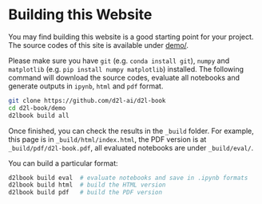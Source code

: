 

<!--
 * @version:
 * @Author:  StevenJokess https://github.com/StevenJokess
 * @Date: 2020-09-29 21:19:32
 * @LastEditors:  StevenJokess https://github.com/StevenJokess
 * @LastEditTime: 2020-10-05 16:49:33
 * @Description:fix typo
 * @TODO::
 * @Reference:
-->
# Building this Website

You may find building this website is a good starting point for your
project. The source codes of this site is available under
[demo/](https://github.com/d2l-ai/d2l-book/tree/master/demo).

Please make sure you have `git` (e.g. `conda install git`),  `numpy` and
`matplotlib` (e.g. `pip install numpy matplotlib`) installed.
The following command will download the source codes, evaluate all notebooks and generate outputs in
`ipynb`, `html` and `pdf` format.

```sh
git clone https://github.com/d2l-ai/d2l-book
cd d2l-book/demo
d2lbook build all
```

Once finished, you can check the results in the `_build` folder. For example, this page is in `_build/html/index.html`, the PDF version is at `_build/pdf/d2l-book.pdf`, all evaluated notebooks are under `_build/eval/`.

You can build a particular format:

```sh
d2lbook build eval  # evaluate notebooks and save in .ipynb formats
d2lbook build html  # build the HTML version
d2lbook build pdf   # build the PDF version
```
